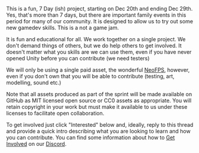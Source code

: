 This is a fun, 7 Day (ish) project, starting on Dec 20th and ending Dec 29th. Yes, that's more than 7 days, but there are important family events in this period for many of our community.  It is designed to allow us to try out some new gamedev skills. This is a not a game jam. 

It is fun and educational for all. 
We work together on a single project. 
We don't demand things of others, but we do help others to get involved. 
It doesn't matter what you skills are we can use them, even if you have never opened Unity before you can contribute (we need testers)

We will only be using a single paid asset, the wonderful [NeoFPS](https://assetstore.unity.com/packages/tools/game-toolkits/neofps-fps-controller-template-toolkit-150179?aid=1101l866w&utm_campaign=unity_affiliate&utm_medium=affiliate&utm_source=partnerize-linkmaker), however, even if you don't own that you will be able to contribute (testing, art, modelling, sound etc.)

Note that all assets produced as part of the sprint will be made available on GitHub as MIT licensed open source or CC0 assets as appropriate. You will retain copyright in your work but must make it available to us under these licenses to facilitate open collaboration.

To get involved just click "Interested" below and, ideally, reply to this thread and provide a quick intro describing what you are looking to learn and how you can contribute. You can find some information about how to ⁠[Get Involved](https://discord.com/channels/728852904978415676/1185689608994955294) on our [Discord](https://discord.gg/qpemytCd98).
